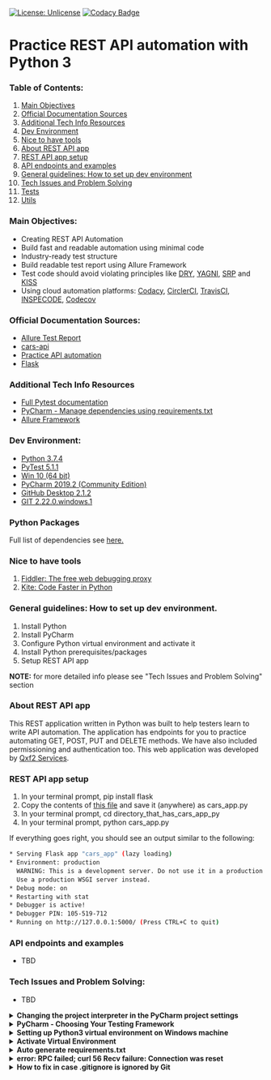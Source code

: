 [![License: Unlicense](https://img.shields.io/badge/license-Unlicense-blue.svg)](http://unlicense.org/)
[![Codacy Badge](https://api.codacy.com/project/badge/Grade/0a3c971aa10e4e93b15944480cbf9b15)](https://www.codacy.com/manual/ikostan/REST_API_AUTOMATION?utm_source=github.com&amp;utm_medium=referral&amp;utm_content=ikostan/REST_API_AUTOMATION&amp;utm_campaign=Badge_Grade)

# Practice REST API automation with Python 3
### Table of Contents:<br/>

1. <a href="#main_objectives">Main Objectives</a>
2. <a href="#official_documentation_sources">Official Documentation Sources</a>
3. <a href="#additional_tech_info_resources">Additional Tech Info Resources</a>
4. <a href="#dev_env">Dev Environment</a>
5. <a href="#tools">Nice to have tools</a>
6. <a href="#about">About REST API app</a>
7. <a href="#setup">REST API app setup</a>
8. <a href="#endpoints">API endpoints and examples</a>
9. <a href="#guidelines">General guidelines: How to set up dev environment</a>
10. <a href="#tech_issues">Tech Issues and Problem Solving</a>
11. <a href="https://github.com/ikostan/TestAutomationFrameworkUsingAppiumWithPython/tree/master/tests">Tests</a>
12. <a href="https://github.com/ikostan/TestAutomationFrameworkUsingAppiumWithPython/tree/master/utils">Utils</a><br/>

### Main Objectives:<br/>

<a id="main_objectives"></a>

- Creating REST API Automation
- Build fast and readable automation using minimal code
- Industry-ready test structure
- Build readable test report using Allure Framework
- Test code should avoid violating principles like [DRY](https://en.wikipedia.org/wiki/Don%27t_repeat_yourself), [YAGNI](https://en.wikipedia.org/wiki/You_aren%27t_gonna_need_it), [SRP](https://en.wikipedia.org/wiki/Single_responsibility_principle) and [KISS](https://en.wikipedia.org/wiki/KISS_principle)
- Using cloud automation platforms: [Codacy](https://www.codacy.com/), [CirclerCI](https://circleci.com), [TravisCI](https://travis-ci.org), [INSPECODE](https://inspecode.rocro.com), [Codecov](https://codecov.io)

### Official Documentation Sources:<br/>

<a id="official_documentation_sources"></a>

- [Allure Test Report](http://allure.qatools.ru/)
- [cars-api](https://github.com/qxf2/cars-api)
- [Practice API automation](http://35.167.62.251/)
- [Flask](https://www.fullstackpython.com/flask.html)

### Additional Tech Info Resources<br/>

<a id="additional_tech_info_resources"></a>

- [Full Pytest documentation](http://doc.pytest.org/en/latest/contents.html)
- [PyCharm - Manage dependencies using requirements.txt](https://www.jetbrains.com/help/pycharm/managing-dependencies.html)
- [Allure Framework](https://docs.qameta.io/allure/)

### Dev Environment:<br/>

<a id="dev_env"></a>

- [Python 3.7.4](https://www.python.org/downloads/release/python-374/)
- [PyTest 5.1.1](https://pypi.org/project/pytest/)
- [Win 10 (64 bit)](https://www.microsoft.com/en-ca/software-download/windows10)
- [PyCharm 2019.2 (Community Edition)](https://www.jetbrains.com/pycharm/download/#section=windows)
- [GitHub Desktop 2.1.2](https://desktop.github.com/)
- [GIT 2.22.0.windows.1](https://git-scm.com/download/win)

### Python Packages
Full list of dependencies see [here.](https://github.com/ikostan/REST_API_AUTOMATION/blob/master/requirements.txt)

### Nice to have tools

<a id="tools"></a>

 1. [Fiddler: The free web debugging proxy](https://www.telerik.com/fiddler)
 2. [Kite: Code Faster in Python](https://kite.com/)

### General guidelines: How to set up dev environment.<br/>

<a id="guidelines"></a>

1. Install Python
2. Install PyCharm
3. Configure Python virtual environment and activate it
4. Install Python prerequisites/packages
5. Setup REST API app

**NOTE:** for more detailed info please see "Tech Issues and Problem Solving" section<br/>

### About REST API app

<a id="about"></a>
This REST application written in Python was built to help testers learn to write API automation. The application has endpoints for you to practice automating GET, POST, PUT and DELETE methods. We have also included permissioning and authentication too. This web application was developed by [Qxf2 Services](https://www.qxf2.com/?utm_source=carsapi&utm_medium=click&utm_campaign=From%20carspai).

### REST API app setup

<a id="setup"></a>
 1. In your terminal prompt, pip install flask
 2. Copy the contents of [this file](https://github.com/qxf2/cars-api/blob/master/cars_app.py) and save it (anywhere) as cars_app.py
 3. In your terminal prompt, cd directory_that_has_cars_app_py
 4. In your terminal prompt, python cars_app.py

If everything goes right, you should see an output similar to the following:
```bash
* Serving Flask app "cars_app" (lazy loading)
* Environment: production
  WARNING: This is a development server. Do not use it in a production deployment.
  Use a production WSGI server instead.
* Debug mode: on
* Restarting with stat
* Debugger is active!
* Debugger PIN: 105-519-712
* Running on http://127.0.0.1:5000/ (Press CTRL+C to quit)
```

### API endpoints and examples

<a id="endpoints"></a>
- TBD

### Tech Issues and Problem Solving:<br/>

<a id="tech_issues"></a>
- TBD


<details>
  <summary><b>Changing the project interpreter in the PyCharm project settings</b></summary>

<br/>1. In the **Settings/Preferences dialog** (Ctrl+Alt+S), select **Project <project name> | Project Interpreter**.<br/>
2. Expand the list of the available interpreters and click the **Show All** link.<br/>
3. Select the target interpreter. When PyCharm stops supporting any of the outdated Python versions, the corresponding project interpreter is marked as unsupported.<br/>
4. The Python interpreter name specified in the **Name** field, becomes visible in the list of available interpreters. Click **OK** to apply the changes.<br/>

For more info please check [here](https://www.jetbrains.com/help/pycharm/configuring-python-interpreter.html)<br/>

</details>


<details>
  <summary><b>PyCharm - Choosing Your Testing Framework</b></summary>
 
<br/>1. Open the Settings/Preferences dialog, and under the node Tools, click the page **Python Integrated Tools**.<br/>
2. On this page, click the **Default Test Runner** field.<br/>
3. Choose the desired test runner:<br/>

<br/>   
<div align="center"> 
<img width="60%" height="60%" src="https://github.com/ikostan/SELENIUM_WEBDRIVER_WORKING_WITH_ELEMENTS/blob/master/testing_selenium_capabilities/img/py_choosing_test_runner.png" hspace="20">
</div>
<br/>

For more info please see [Enable Pytest for you project](https://www.jetbrains.com/help/pycharm/pytest.html)
</details>


<details>
  <summary><b>Setting up Python3 virtual environment on Windows machine</b></summary>
<br/>

1. open CMD<br/>
2. navigate to project directory, for example:<br/> 

```bash
cd C:\Users\superadmin\Desktop\Python\CodinGame
```

3. run following command:<br/> 

```bash 
pip install virtualenv
```

4. run following command:<br/> 

```bash 
virtualenv venv --python=python
```
    
</details>


<details>
  
  <summary><b>Activate Virtual Environment</b></summary>

  <br/>
  In a newly created virtualenv there will be a bin/activate shell script. For Windows systems, activation scripts are provided for CMD.exe and Powershell.
  <br/><br/>

 1. Open Terminal
 2. Run: \path\to\env\Scripts\activate 
  
  <br/>Source: https://pypi.org/project/virtualenv/1.8.2/
  
</details>


<details>
  <summary><b>Auto generate requirements.txt</b></summary>

<br/>Any application typically has a set of dependencies that are required for that application to work. The requirements file is a way to specify and install specific set of package dependencies at once.<br/>
Use pip’s freeze command to generate a requirements.txt file for your project:<br/>

```python
pip freeze > requirements.txt
```

If you save this in requirements.txt, you can follow this guide: [PyCharm - Manage dependencies using requirements.txt](https://www.jetbrains.com/help/pycharm/managing-dependencies.html), or you can:<br/>
   
```python
pip install -r requirements.txt
```   
Source: https://www.idiotinside.com/2015/05/10/python-auto-generate-requirements-txt/<br/>
</details>


<details>
  
  <summary><b>error: RPC failed; curl 56 Recv failure: Connection was reset</b></summary>
  <br/>
  1. Open Git Bash<br/>
  2. Run: "git config --global http.postBuffer 157286400" 
  
  <br/>Source: https://stackoverflow.com/questions/36940425/gitlab-push-failed-error
  
</details>


<details>
  <summary><b>How to fix in case .gitignore is ignored by Git</b></summary>

<br/>Even if you haven't tracked the files so far, Git seems to be able to "know" about them even after you add them to .gitignore.<br/> 

**NOTE:**<br/>
    - First commit your current changes, or you will lose them.<br/> 
    - Then run the following commands from the top folder of your Git repository:<br/> 
    
   ```bash 
    git rm -r --cached .
    git add .
    git commit -m "fixed untracked files"
   ```
    
</details>


